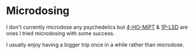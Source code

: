 # Microdosing

I don't currently microdose any psychedelics but [4-HO-MiPT](https://psychonautwiki.org/wiki/4-HO-MiPT) & [1P-LSD](https://psychonautwiki.org/wiki/1P-LSD) are ones I tried microdosing with some success.

I usually enjoy having a bigger trip once in a while rather than microdose.
